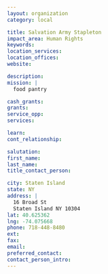 ```yaml
---
layout: organization
category: local

title: Salvation Army Stapleton
impact_area: Human Rights
keywords: 
location_services: 
location_offices: 
website: 

description: 
mission: |
  food pantry

cash_grants: 
grants: 
service_opp: 
services: 

learn: 
cont_relationship: 

salutation: 
first_name: 
last_name: 
title_contact_person: 

city: Staten Island
state: NY
address: |
  16 Broad St  
  Staten Island NY 10304
lat: 40.625362
lng: -74.075668
phone: 718-448-8480
ext: 
fax: 
email: 
preferred_contact: 
contact_person_intro: 
---
```

